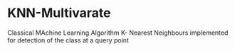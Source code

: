 # KNN-Multivarate
Classical MAchine Learning Algorithm K- Nearest Neighbours  implemented for detection of the class at a query point
